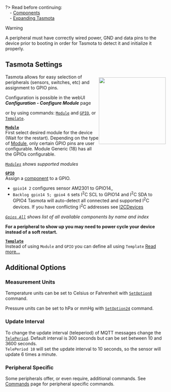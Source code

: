 ?> Read before continuing:   
 &emsp;- [Components](Components)    
 &emsp;- [Expanding Tasmota](Expanding-Tasmota) 

> [!WARNING]
>A peripheral must have correctly wired power, GND and data pins to the device prior to booting in order for Tasmota to detect it and initialize it properly.

## Tasmota Settings
<img src="https://user-images.githubusercontent.com/5904370/68432161-2a154700-01b4-11ea-8ba9-adb7b717490d.png" style="float:right;height:15em;margin:10px 0">
Tasmota allows for easy selection of peripherals (sensors, switches, etc) and assignment to GPIO pins. 

Configuration is possible in the webUI ***Configuration - Configure Module*** page

or by using commands: [`Module`](Commands#module) and [`GPIO`](Commands#gpio), or [`Template`](Commands#template).

**[`Module`](Commands#module)**    
First select desired module for the device (Wait for the restart). Depending on the type of [Module](Modules), only certain GPIO pins are user configurable. Module Generic (18) has all the GPIOs configurable.   

_[`Modules`](Commands#modules) shows supported modules_

**[`GPIO`](Commands#gpio)**    
Assign a [component](Components) to a GPIO.
   
- `gpio14 2` configures sensor AM2301 to GPIO14_    
- `Backlog gpio14 5; gpio4 6` sets I<sup>2</sup>C SCL to GPIO14 and I<sup>2</sup>C SDA to GPIO4
   Tasmota will auto-detect all connected and supported I<sup>2</sup>C devices. If you have conflicting I<sup>2</sup>C addresses see [I2CDevices](I2CDevices)

_[`Gpios All`](Commands#gpios) shows list of all available components by name and index_

**For a peripheral to show up you may need to power cycle your device instead of a soft restart.**

**[`Template`](Commands#template)**   
Instead of using `Module` and `GPIO` you can define all using `Template` [Read more...](Templates#template-configuration-with-commands)

## Additional Options
### Measurement Units
Temperature units can be set to Celsius or Fahrenheit with [`SetOption8`](Commands#setoption8) command.

Pressure units can be set to hPa or mmHg with [`SetOption24`](Commands#setoption24) command. 
### Update Interval
To change the update interval (teleperiod) of MQTT messages change the [`TelePeriod`](Commands#teleperiod). Default interval is 300 seconds but can be set between 10 and 3600 seconds.    
`TelePeriod 10` will set the update interval to 10 seconds, so the sensor will update 6 times a minute.

### Peripheral Specific
Some peripherals offer, or even require, additional commands. See [Commands](Commands#Sensors) page for peripheral specific commands.
